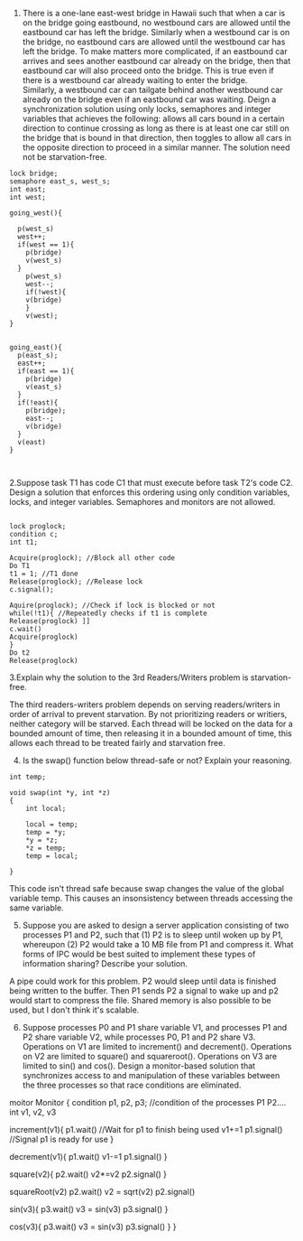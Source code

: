 1. There is a one-lane east-west bridge in Hawaii such that when a car is on the bridge going eastbound, no westbound cars are allowed until the eastbound car has left the bridge.
Similarly when a westbound car is on the bridge, no eastbound cars are allowed until the westbound car has left the bridge. 
To make matters more complicated, if an eastbound car arrives and sees another eastbound car already on the bridge, then that eastbound car will also proceed onto the bridge.
This is true even if there is a westbound car already waiting to enter the bridge.  
Similarly, a westbound car can tailgate behind another westbound car already on the bridge even if an eastbound car was waiting. 
Deign a synchronization solution using only locks, semaphores and integer variables that achieves the following: allows all cars bound in a certain direction to continue crossing as long as there is at least one car still on the bridge that is bound in that direction, then toggles to allow all cars in the opposite direction to proceed in a similar manner.
The solution need not be starvation-free.



```
lock bridge;
semaphore east_s, west_s;
int east;
int west;

going_west(){
  
  p(west_s)
  west++;
  if(west == 1){
    p(bridge)
    v(west_s)
  }
    p(west_s)
    west--;
    if(!west){
    v(bridge)
    }
    v(west);
}


going_east(){
  p(east_s);
  east++;
  if(east == 1){
    p(bridge)
    v(east_s)
  }
  if(!east){
    p(bridge);
    east--;
    v(bridge)
  }
  v(east)
}



```







2.Suppose task T1 has code C1 that must execute before task T2's code C2.
Design a solution that enforces this ordering using only condition variables, locks, and integer variables.
Semaphores and monitors are not allowed.

```

lock proglock;
condition c;
int t1;

Acquire(proglock); //Block all other code
Do T1
t1 = 1; //T1 done
Release(proglock); //Release lock
c.signal();

Aquire(proglock); //Check if lock is blocked or not
while(!t1){ //Repeatedly checks if t1 is complete
Release(proglock) ]]
c.wait()
Acquire(proglock)
}
Do t2
Release(proglock)

```


3.Explain why the solution to the 3rd Readers/Writers problem is starvation-free.

The third readers-writers problem depends on serving readers/writers in order of arrival to prevent starvation. By not prioritizing readers or writiers, neither category will be starved. Each thread will be locked on the data for a bounded amount of time, then releasing it in a bounded amount of time, this allows each thread to be treated fairly and starvation free.



4. Is the swap() function below thread-safe or not? Explain your reasoning.

```
int temp;
 
void swap(int *y, int *z)
{
    int local;
 
    local = temp;
    temp = *y;
    *y = *z;
    *z = temp;
    temp = local;

}
```

This code isn't thread safe because swap changes the value of the global variable temp. This causes an insonsistency between 
threads accessing the same variable.

5. Suppose you are asked to design a server application consisting of two processes P1 and P2, such that (1) P2 is to sleep until woken up by P1, whereupon (2) P2 would take a 10 MB file from P1 and compress it. What forms of IPC would be best suited to implement these types of information sharing? Describe your solution.

A pipe could work for this problem. P2 would sleep until data is finished being written to the buffer. Then P1 sends P2 a signal to wake up and p2 would start to compress the file. Shared memory is also possible to be used, but I don't think it's scalable.

6. Suppose processes P0 and P1 share variable V1, and processes P1 and P2 share variable V2, while processes P0, P1 and P2 share V3.  Operations on V1 are limited to increment() and decrement().  Operations on V2 are limited to square() and squareroot().  Operations on V3 are limited to sin() and cos().  Design a monitor-based solution that synchronizes access to and manipulation of these variables between the three processes so that race conditions are eliminated.

moitor Monitor {
  condition p1, p2, p3; //condition of the processes P1 P2....
  int v1, v2, v3


  increment(v1){
  p1.wait() //Wait for p1 to finish being used
  v1+=1
  p1.signal() //Signal p1 is ready for use
  }
  
  decrement(v1){
  p1.wait()
  v1-=1
  p1.signal()
  }
  
  square(v2){
  p2.wait()
  v2*=v2
  p2.signal()
  }
  
  squareRoot(v2)
  p2.wait()
  v2 = sqrt(v2)
  p2.signal()
  
  sin(v3){
  p3.wait()
  v3 = sin(v3)
  p3.signal()
  }
  
  cos(v3){
  p3.wait()
  v3 = sin(v3)
  p3.signal()
  }
 }




